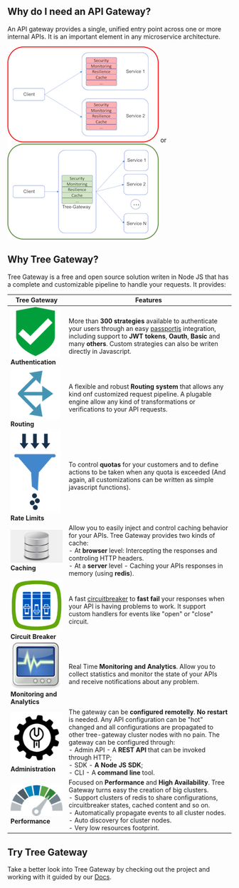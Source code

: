 ## Why do I need an API Gateway?

An API gateway provides a single, unified entry point across one or more internal APIs. It is an important element in any microservice architecture.

![No Gateway](images/no-gateway.png) or ![Tree Gateway](images/gateway.png)


## Why Tree Gateway?

Tree Gateway is a free and open source solution writen in Node JS that has a complete and customizable pipeline to handle your requests.
It provides:

|Tree Gateway  | Features |
| --| --| 
|![Authentication](images/security.png) <br/>**Authentication** | More than **300 strategies** available to authenticate your users through an easy [passportjs](http://passportjs.org/) integration, including support to **JWT tokens**, **Oauth**, **Basic** and many **others**. Custom strategies can also be writen directly in Javascript.|
| ![Routing](images/routing.png) <br/>**Routing** | A flexible and robust **Routing system** that allows any kind onf customized request pipeline. A plugable engine allow any kind of transformations or verifications to your API requests.| 
| ![Rate Limit](images/throttling.png) <br/>**Rate Limits** | To control **quotas** for your customers and to define actions to be taken when any quota is exceeded (And again, all customizations can be written as simple javascript functions).| 
| ![Cache](images/cache.jpg) <br/>**Caching** | Allow you to easily inject and control caching behavior for your APIs. Tree Gateway provides two kinds of cache: <br/>  - At **browser** level: Intercepting the responses and controling HTTP headers.<br/>  - At a **server** level - Caching your APIs responses in memory (using **redis**).| 
| ![Circuit Breaker](images/circuitbreaker.png) <br/>**Circuit Breaker** | A fast [circuitbreaker](https://martinfowler.com/bliki/CircuitBreaker.html) to **fast fail** your responses when your API is having problems to work. It support custom handlers for events like "open" or "close" circuit.| 
| ![Monitoring](images/monitoring.png) <br/>**Monitoring and Analytics** | Real Time **Monitoring and Analytics**. Allow you to collect statistics and monitor the state of your APIs and receive notifications about any problem.|
| ![Administration](images/admin.png) <br/>**Administration** | The gateway can be **configured remotelly**. **No restart** is needed. Any API configuration can be "hot" changed and all configurations are propagated to other tree-gateway cluster nodes with no pain. The gateway can be configured through: <br/> - Admin API - A **REST API** that can be invoked through HTTP;<br/> - SDK - **A Node JS SDK**; <br/> - CLI - A **command line** tool.|
| ![Performance](images/performance.png) <br/>**Performance** |  Focused on **Performance** and **High Availability**. Tree Gateway turns easy the creation of big clusters. <br/> - Support clusters of redis to share configurations, circuitbreaker states, cached content and so on. <br/> - Automatically propagate events to all cluster nodes. <br/> - Auto discovery for cluster nodes. <br/> - Very low resources footprint.|


## Try Tree Gateway

Take a better look into Tree Gateway by checking out the project and working with it guided by our [Docs](https://github.com/Leanty/tree-gateway/wiki).